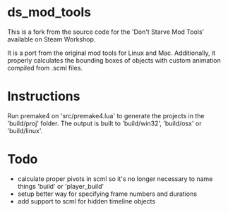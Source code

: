 ds_mod_tools
============

This is a fork from the source code for the 'Don't Starve Mod Tools' available on Steam Workshop.

It is a port from the original mod tools for Linux and Mac. Additionally, it properly calculates the bounding boxes of objects with custom animation compiled from .scml files.

Instructions
============

Run premake4 on 'src/premake4.lua' to generate the projects in the 'build/proj' folder.
The output is built to 'build/win32', 'build/osx' or 'build/linux'.

Todo
============
- calculate proper pivots in scml so it's no longer necessary to name things 'build' or 'player_build'
- setup better way for specifying frame numbers and durations
- add support to scml for hidden timeline objects
